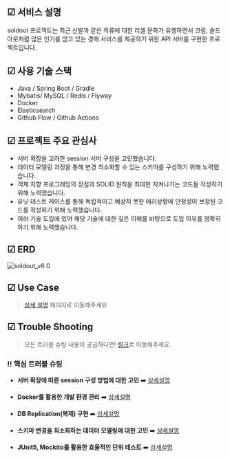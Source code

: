## ☑ 서비스 설명
soldout 프로젝트는 최근 신발과 같은 의류에 대한 리셀 문화가 유행하면서 크림, 솔드아웃처럼 많은 인기를 얻고 있는 경매 서비스를 제공하기 위한 API 서버를 구현한 프로젝트입니다.

## ☑ 사용 기술 스택
- Java / Spring Boot / Gradle
- Mybatis/ MySQL / Redis / Flyway
- Docker
- Elasticsearch
- Github Flow / Github Actions

## ☑ 프로젝트 주요 관심사
- 서버 확장을 고려한 session 서버 구성을 고민했습니다.
- 데이터 모델링 과정을 통해 변경 최소화할 수 있는 스키마를 구성하기 위해 노력했습니다.
- 객체 지향 프로그래밍의 장점과 SOLID 원칙을 최대한 지켜나가는 코드들 작성하기 위해 노력했습니다.
- 유닛 테스트 케이스를 통해 독립적이고 예상치 못한 에러상황에 안정성이 보장된 코드를 작성하기 위해 노력했습니다.
- 여러 기술 도입에 있어 해당 기술에 대한 깊은 이해를 바탕으로 도입 이유를 명확히 하기 위해 노력했습니다.

## ☑ ERD
![soldout_v6 0](https://user-images.githubusercontent.com/77563468/173525187-12bd70f0-6211-44d1-a51a-7e032fdbdad9.png)

## ☑ Use Case
> [상세 설명](https://github.com/kimcno3/soldout/wiki/Use-Case) 페이지로 이동해주세요

## ☑ Trouble Shooting
> 모든 트러블 슈팅 내용이 궁금하다면! [링크](https://github.com/kimcno3/soldout/wiki/Trouble-Shooting)로 이동해주세요.

### ‼️ 핵심 트러블 슈팅
- **서버 확장에 따른 session 구성 방법에 대한 고민** ➡️ [상세설명]([https://kimcno3.github.io/f-lab/2022/06/20/%EC%84%9C%EB%B2%84-%ED%99%95%EC%9E%A5%EC%97%90-%EB%94%B0%EB%A5%B8-session-%EA%B5%AC%EC%84%B1-%EB%B0%A9%EB%B2%95%EC%97%90-%EB%8C%80%ED%95%9C-%EA%B3%A0%EB%AF%BC.html](https://kimcno3.github.io/posts/%EC%84%9C%EB%B2%84-%ED%99%95%EC%9E%A5%EC%97%90-%EB%94%B0%EB%A5%B8-session-%EA%B5%AC%EC%84%B1-%EB%B0%A9%EB%B2%95%EC%97%90-%EB%8C%80%ED%95%9C-%EA%B3%A0%EB%AF%BC/))

- **Docker를 활용한 개발 환경 관리** ➡️ [상세설명]([https://kimcno3.github.io/f-lab/2022/06/22/Docker%EB%A5%BC-%ED%99%9C%EC%9A%A9%ED%95%9C-%EA%B0%9C%EB%B0%9C-%ED%99%98%EA%B2%BD-%EA%B4%80%EB%A6%AC.html](https://kimcno3.github.io/posts/Docker%EB%A5%BC-%ED%99%9C%EC%9A%A9%ED%95%9C-%EA%B0%9C%EB%B0%9C-%ED%99%98%EA%B2%BD-%EA%B4%80%EB%A6%AC/))

- **DB Replication(복제) 구현** ➡️ [상세설명]([https://kimcno3.github.io/f-lab/2022/07/05/DB-Replication-%EC%A0%81%EC%9A%A9.html](https://kimcno3.github.io/posts/DB-Replication-%EC%A0%81%EC%9A%A9/))

- **스키마 변경을 최소화하는 데이터 모델링에 대한 고민** ➡️ [상세설명]([https://kimcno3.github.io/f-lab/2022/07/07/%EC%8A%A4%ED%82%A4%EB%A7%88-%EB%B3%80%EA%B2%BD%EC%9D%84-%EC%B5%9C%EC%86%8C%ED%99%94%ED%95%98%EB%8A%94-%EB%8D%B0%EC%9D%B4%ED%84%B0-%EB%AA%A8%EB%8D%B8%EB%A7%81%EC%97%90-%EB%8C%80%ED%95%9C-%EA%B3%A0%EB%AF%BC.html](https://kimcno3.github.io/posts/%EC%8A%A4%ED%82%A4%EB%A7%88-%EB%B3%80%EA%B2%BD%EC%9D%84-%EC%B5%9C%EC%86%8C%ED%99%94%ED%95%98%EB%8A%94-%EB%8D%B0%EC%9D%B4%ED%84%B0-%EB%AA%A8%EB%8D%B8%EB%A7%81%EC%97%90-%EB%8C%80%ED%95%9C-%EA%B3%A0%EB%AF%BC/))

- **JUnit5, Mockito를 활용한 효율적인 단위 테스트** ➡️ [상세설명]([https://kimcno3.github.io/f-lab/2022/07/08/JUnit5,-Mokito%EB%A5%BC-%ED%99%9C%EC%9A%A9%ED%95%9C-%ED%9A%A8%EC%9C%A8%EC%A0%81%EC%9D%B8-%EB%8B%A8%EC%9C%84-%ED%85%8C%EC%8A%A4%ED%8A%B8.html](https://kimcno3.github.io/posts/JUnit5,-Mokito%EB%A5%BC-%ED%99%9C%EC%9A%A9%ED%95%9C-%ED%9A%A8%EC%9C%A8%EC%A0%81%EC%9D%B8-%EB%8B%A8%EC%9C%84-%ED%85%8C%EC%8A%A4%ED%8A%B8/))
